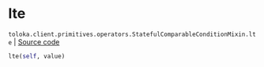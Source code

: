 # lte
`toloka.client.primitives.operators.StatefulComparableConditionMixin.lte` | [Source code](https://github.com/Toloka/toloka-kit/blob/v0.1.26/src/client/primitives/operators.py#L150)

```python
lte(self, value)
```

